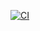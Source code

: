 [![CI](https://github.com/avyalova/SecretSanta/actions/workflows/blank.yml/badge.svg)](https://github.com/avyalova/SecretSanta/actions/workflows/blank.yml)
